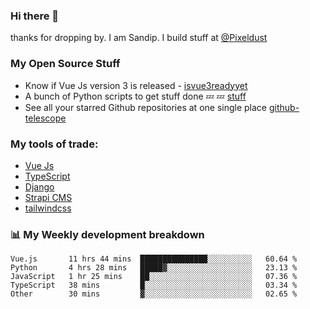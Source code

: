### Hi there 👋

thanks for dropping by.
I am Sandip. I build stuff at [@Pixeldust](github.com/pixeldust-in/)

###  **My Open Source Stuff**

 - Know if Vue Js version 3 is released -  [isvue3readyyet](https://github.com/sandiprb/isvue3readyyet)
 - A bunch of Python scripts to get stuff done 💤 💤 [stuff](https://github.com/sandiprb/stuff)
 - See all your starred Github repositories at one single place [github-telescope](https://github.com/sandiprb/github-telescope)



###  **My tools of trade:**
 - [Vue Js](https://github.com/vuejs/vue/)
 - [TypeScript](https://github.com/microsoft/TypeScript)
 - [Django](github.com/django/django)
 - [Strapi CMS](github.com/strapi/strapi)
 - [tailwindcss](https://github.com/tailwindlabs/tailwindcss)


###  📊 **My Weekly development breakdown**
<!--START_SECTION:waka-->
```text
Vue.js       11 hrs 44 mins  ███████████████░░░░░░░░░░   60.64 % 
Python       4 hrs 28 mins   █████▓░░░░░░░░░░░░░░░░░░░   23.13 % 
JavaScript   1 hr 25 mins    ██░░░░░░░░░░░░░░░░░░░░░░░   07.36 % 
TypeScript   38 mins         █░░░░░░░░░░░░░░░░░░░░░░░░   03.34 % 
Other        30 mins         ▓░░░░░░░░░░░░░░░░░░░░░░░░   02.65 % 
```
<!--END_SECTION:waka-->
